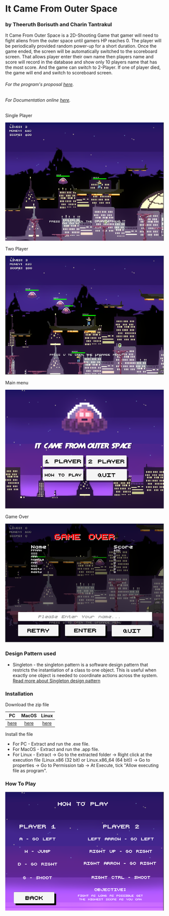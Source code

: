 # It Came From Outer Space
### by Theeruth Borisuth and Charin Tantrakul
It Came From Outer Space is a 2D-Shooting Game that gamer will need to fight aliens from the outer space until gamers HP reaches 0. The player will be periodically provided random power-up for a short duration. Once the game ended, the screen will be automatically switched to the scoreboard screen. That allows player enter their own name then players name and score will record in the database and show only 10 players name that has the most score. And the game can switch to 2-Player. If one of player died, the game will end and switch to scoreboard screen.  
###### For the program's proposal [here](https://docs.google.com/document/d/1Yl1HFMUCixDSfxFESuwKqbjIp_hejp6r78KKKTdeAxc/edit).

###### For Documentation online [here](https://masty123.github.io/ItCameFromOuterSpace/).

Single Player

![GUI](ImagePreview/SinglePlayer.PNG)

Two Player

![GUI](ImagePreview/TwoPlayer.PNG)

Main menu

![GUI](ImagePreview/MainMenupreview2.PNG)

Game Over

![GUI](ImagePreview/GameOver.PNG)

### Design Pattern used
- Singleton - the singleton pattern is a software design pattern that restricts the instantiation of a class to one object. This is useful when exactly one object is needed to coordinate actions across the system. [Read more about Singleton design pattern](https://en.wikipedia.org/wiki/Singleton_pattern)



### Installation
Download the zip file

| PC | MacOS |Linux|
|:----------------:|:-----------:|:-----------:|
|[here](https://github.com/masty123/ItCameFromOuterSpace/blob/master/RunnableZip/PC.zip)         |[here](https://github.com/masty123/ItCameFromOuterSpace/blob/master/RunnableZip/Mac.zip)   |[here](https://github.com/masty123/ItCameFromOuterSpace/blob/master/RunnableZip/Linux.zip)|

 Install the file
 - For PC - Extract and run the .exe file.
 - For MacOS - Extract and run the .app file.
 - For Linux - Extract -> Go to the extracted folder -> Right click at the execution file (Linux.x86 (32 bit) or Linux.x86_64 (64 bit)) -> Go to properties -> Go to Permission tab -> At Execute, tick "Allow executing file as program".




### How To Play
![GUI](ImagePreview/HowToPlay.PNG)
